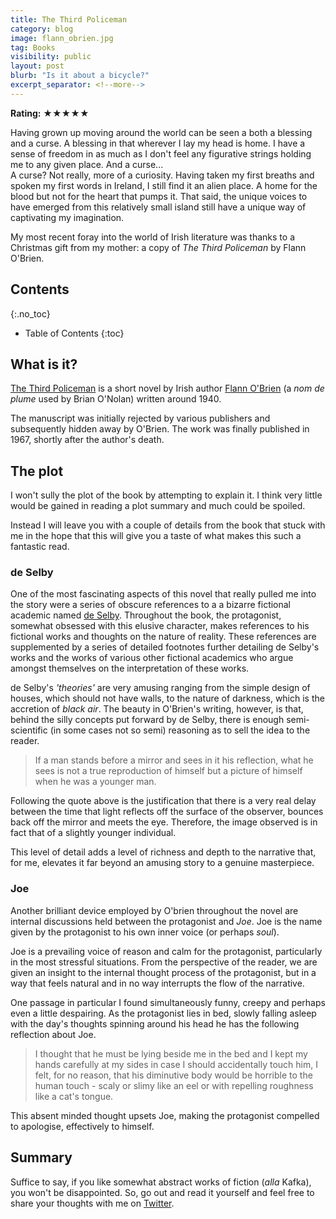 ```yaml
---
title: The Third Policeman
category: blog
image: flann_obrien.jpg
tag: Books
visibility: public
layout: post
blurb: "Is it about a bicycle?"
excerpt_separator: <!--more-->
---
```


**Rating:** ★★★★★

Having grown up moving around the world can be seen a both a blessing and a curse. A blessing in that wherever I lay my head is home. I have a sense of freedom in as much as I don't feel any figurative strings holding me to any given place. And a curse...  
A curse? Not really, more of a curiosity. Having taken my first breaths and spoken my first words in Ireland, I still find it an alien place. A home for the blood but not for the heart that pumps it. That said, the unique voices to have emerged from this relatively small island still have a unique way of captivating my imagination.

My most recent foray into the world of Irish literature was thanks to a Christmas gift from my mother: a copy of *The Third Policeman* by Flann O'Brien.

## Contents
{:.no_toc}

* Table of Contents
{:toc}

## What is it?

[The Third Policeman](https://en.wikipedia.org/wiki/The_Third_Policeman) is a short novel by Irish author [Flann O'Brien](https://en.wikipedia.org/wiki/Flann_O%27Brien) (a *nom de plume* used by Brian O'Nolan) written around 1940.

The manuscript was initially rejected by various publishers and subsequently hidden away by O'Brien. The work was finally published in 1967, shortly after the author's death.

## The plot

I won't sully the plot of the book by attempting to explain it. I think very little would be gained in reading a plot summary and much could be spoiled.

Instead I will leave you with a couple of details from the book that stuck with me in the hope that this will give you a taste of what makes this such a fantastic read.

### de Selby

One of the most fascinating aspects of this novel that really pulled me into the story were a series of obscure references to a a bizarre fictional academic named [de Selby](https://en.wikipedia.org/wiki/De_Selby). Throughout the book, the protagonist, somewhat obsessed with this elusive character, makes references to his fictional works and thoughts on the nature of reality. These references are supplemented by a series of detailed footnotes further detailing de Selby's works and the works of various other fictional academics who argue amongst themselves on the interpretation of these works.

de Selby's *'theories'* are very amusing ranging from the simple design of houses, which should not have walls, to the nature of darkness, which is the accretion of *black air*. The beauty in O'Brien's writing, however, is that, behind the silly concepts put forward by de Selby, there is enough semi-scientific (in some cases not so semi) reasoning as to sell the idea to the reader.

> If a man stands before a mirror and sees in it his reflection, what he sees is not a true reproduction of himself but a picture of himself when he was a younger man.

Following the quote above is the justification that there is a very real delay between the time that light reflects off the surface of the observer, bounces back off the mirror and meets the eye. Therefore, the image observed is in fact that of a slightly younger individual.

This level of detail adds a level of richness and depth to the narrative that, for me, elevates it far beyond an amusing story to a genuine masterpiece.

### Joe

Another brilliant device employed by O'brien throughout the novel are internal discussions held between the protagonist and *Joe*. Joe is the name given by the protagonist to his own inner voice (or perhaps *soul*).

Joe is a prevailing voice of reason and calm for the protagonist, particularly in the most stressful situations. From the perspective of the reader, we are given an insight to the internal thought process of the protagonist, but in a way that feels natural and in no way interrupts the flow of the narrative.

One passage in particular I found simultaneously funny, creepy and perhaps even a little despairing. As the protagonist lies in bed, slowly falling asleep with the day's thoughts spinning around his head he has the following reflection about Joe.

> I thought that he must be lying beside me in the bed and I kept my hands carefully at my sides in case I should accidentally touch him, I felt, for no reason, that his diminutive body would be horrible to the human touch - scaly or slimy like an eel or with repelling roughness like a cat's tongue.

This absent minded thought upsets Joe, making the protagonist compelled to apologise, effectively to himself.

## Summary

Suffice to say, if you like somewhat abstract works of fiction (*alla* Kafka), you won't be disappointed. So, go out and read it yourself and feel free to share your thoughts with me on [Twitter](https://twitter.com/Sam_Farrens).
